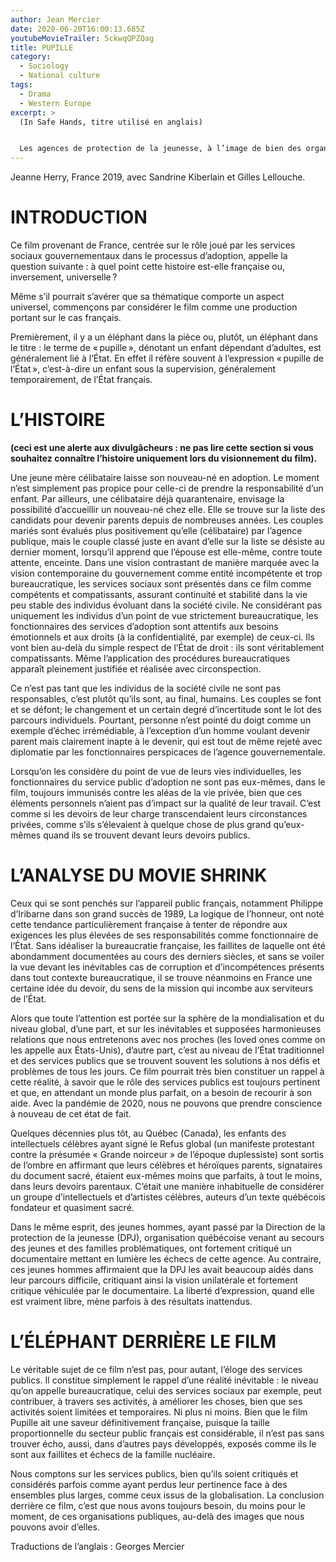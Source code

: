 ```yaml
---
author: Jean Mercier
date: 2020-06-20T16:00:13.685Z
youtubeMovieTrailer: 5ckwqQPZQag
title: PUPILLE
category:
  - Sociology
  - National culture
tags:
  - Drama
  - Western Europe
excerpt: >
  (In Safe Hands, titre utilisé en anglais) 


  Les agences de protection de la jeunesse, à l’image de bien des organisations et services gouvernementaux, sont souvent critiquées et malmenées dans l’opinion publique et les médias. Ce film dresse un portrait très différent de ces services, tout au moins tels qu’ils apparaissent en France.
---
```

Jeanne Herry, France 2019, avec Sandrine Kiberlain et Gilles Lellouche.

# INTRODUCTION

Ce film provenant de France, centrée sur le rôle joué par les services sociaux gouvernementaux dans le processus d’adoption, appelle la question suivante : à quel point cette histoire est-elle française ou, inversement, universelle ?

Même s’il pourrait s’avérer que sa thématique comporte un aspect universel, commençons par considérer le film comme une production portant sur le cas français.

Premièrement, il y a un éléphant dans la pièce ou, plutôt, un éléphant dans le titre : le terme de « pupille », dénotant un enfant dépendant d’adultes, est généralement lié à l’État. En effet il réfère souvent à l’expression « pupille de l’État », c’est-à-dire un enfant sous la supervision, généralement temporairement, de l’État français. 

# L’HISTOIRE

**(ceci est une alerte aux divulgâcheurs : ne pas lire cette section si vous souhaitez connaître l’histoire uniquement lors du visionnement du film).**

Une jeune mère célibataire laisse son nouveau-né en adoption. Le moment n’est simplement pas propice pour celle-ci de prendre la responsabilité d’un enfant. Par ailleurs, une célibataire déjà quarantenaire, envisage la possibilité d’accueillir un nouveau-né chez elle. Elle se trouve sur la liste des candidats pour devenir parents depuis de nombreuses années. Les couples mariés sont évalués plus positivement qu’elle (célibataire) par l’agence publique, mais le couple classé juste en avant d’elle sur la liste se désiste au dernier moment, lorsqu’il apprend que l’épouse est elle-même, contre toute attente, enceinte. 
Dans une vision contrastant de manière marquée avec la vision contemporaine du gouvernement comme entité incompétente et trop bureaucratique, les services sociaux sont présentés dans ce film comme compétents et compatissants, assurant continuité et stabilité dans la vie peu stable des individus évoluant dans la société civile. Ne considérant pas uniquement les individus d’un point de vue strictement bureaucratique, les fonctionnaires des services d’adoption sont attentifs aux besoins émotionnels et aux droits (à la confidentialité, par exemple) de ceux-ci. Ils vont bien au-delà du simple respect de l’État de droit : ils sont véritablement compatissants. Même l’application des procédures bureaucratiques apparaît pleinement justifiée et réalisée avec circonspection.

Ce n’est pas tant que les individus de la société civile ne sont pas responsables, c’est plutôt qu’ils sont, au final, humains. Les couples se font et se défont; le changement et un certain degré d’incertitude sont le lot des parcours individuels. Pourtant, personne n’est pointé du doigt comme un exemple d’échec irrémédiable, à l’exception d’un homme voulant devenir parent mais clairement inapte à le devenir, qui est tout de même rejeté avec diplomatie par les fonctionnaires perspicaces de l’agence gouvernementale. 

Lorsqu’on les considère du point de vue de leurs vies individuelles, les fonctionnaires du service public d’adoption ne sont pas eux-mêmes, dans le film, toujours immunisés contre les aléas de la vie privée, bien que ces éléments personnels n’aient pas d’impact sur la qualité de leur travail. C’est  comme si les devoirs de leur charge transcendaient leurs circonstances privées, comme s’ils s’élevaient à quelque chose de plus grand qu’eux-mêmes  quand ils se trouvent devant  leurs devoirs publics.

# L’ANALYSE DU MOVIE SHRINK

Ceux qui se sont penchés sur l’appareil public français, notamment Philippe d’Iribarne dans son grand succès de 1989, La logique de l’honneur, ont noté cette tendance particulièrement française à tenter de répondre aux exigences les plus élevées de ses responsabilités comme fonctionnaire de l’État. Sans idéaliser la bureaucratie française, les faillites de laquelle ont été abondamment documentées au cours des derniers siècles, et sans se voiler la vue devant les inévitables cas de corruption et d’incompétences présents dans tout contexte bureaucratique, il se trouve néanmoins en France une certaine idée du devoir, du sens de la mission qui incombe aux serviteurs de l’État. 

Alors que toute l’attention est portée sur la sphère de la mondialisation et du niveau global, d’une part, et sur les inévitables et supposées harmonieuses relations que nous entretenons avec nos proches (les loved ones comme on les appelle aux États-Unis), d’autre part, c’est au niveau de l’État traditionnel et des services publics que se trouvent souvent les solutions à nos défis et problèmes de tous les jours. Ce film pourrait très bien constituer un rappel à cette réalité, à savoir que le rôle des services publics est toujours pertinent et que, en attendant un monde plus parfait, on a besoin de recourir à son aide. Avec la pandémie de 2020, nous ne pouvons que prendre conscience à nouveau de cet état de fait.

Quelques décennies plus tôt, au Québec (Canada), les enfants des intellectuels célèbres ayant signé le Refus global (un manifeste protestant contre la présumée « Grande noirceur » de l’époque duplessiste) sont sortis de l’ombre en affirmant que leurs célèbres et héroïques parents, signataires du document sacré, étaient eux-mêmes moins que parfaits, à tout le moins, dans leurs devoirs parentaux. C’était une manière inhabituelle de considérer un groupe d’intellectuels et d’artistes célèbres, auteurs d’un texte québécois fondateur et quasiment sacré. 

Dans le même esprit, des jeunes hommes, ayant passé par la Direction de la protection de la jeunesse (DPJ), organisation québécoise venant au secours des jeunes et des familles problématiques, ont fortement critiqué un documentaire mettant en lumière les échecs de cette agence. Au contraire, ces jeunes hommes affirmaient que la DPJ les avait beaucoup aidés dans leur parcours difficile, critiquant ainsi la vision unilatérale et fortement critique véhiculée par le documentaire. La liberté d’expression, quand elle est vraiment libre, mène parfois à des résultats inattendus.

# L’ÉLÉPHANT DERRIÈRE LE FILM

Le véritable sujet de ce film n’est pas, pour autant, l’éloge des services publics. Il constitue simplement le rappel d’une réalité inévitable : le niveau qu’on appelle bureaucratique, celui des services sociaux par exemple, peut contribuer, à travers ses activités, à améliorer les choses, bien que ses activités soient limitées et temporaires. Ni plus ni moins.
Bien que le film Pupille ait une saveur définitivement française, puisque la taille proportionnelle du secteur public français est considérable, il n’est pas sans trouver écho, aussi, dans d’autres pays développés, exposés comme ils le sont aux faillites et échecs de la famille nucléaire.

Nous comptons sur les services publics, bien qu’ils soient critiqués et considérés parfois comme ayant perdus leur pertinence face à des ensembles plus larges, comme ceux issus de la globalisation. La conclusion derrière ce film, c’est que nous avons toujours besoin, du moins pour le moment, de ces organisations publiques, au-delà des images que nous pouvons avoir d’elles.

Traductions de l’anglais : Georges Mercier